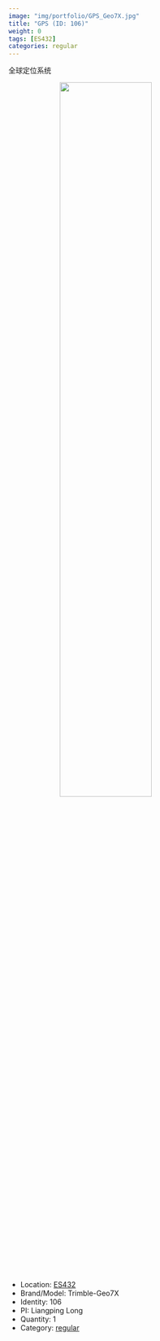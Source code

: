 ```yaml
---
image: "img/portfolio/GPS_Geo7X.jpg"
title: "GPS (ID: 106)"
weight: 0
tags: [ES432]
categories: regular
---
```


全球定位系统

<!--more-->

<img src="../../img/portfolio/GPS_Geo7X.jpg" width="60%" style="display: block; margin: auto;">

- Location: [ES432](../../tags/es432)
- Brand/Model: Trimble-Geo7X
- Identity: 106
- PI: Liangping Long
- Quantity: 1
- Category: [regular](../../categories/regular)






